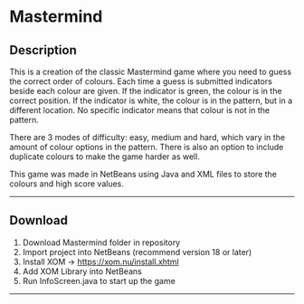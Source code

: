 # Mastermind
<h2>Description</h2>

This is a creation of the classic Mastermind game where you need to guess the correct order of colours. Each time a guess is submitted indicators beside each colour are given. If the indicator is green, the colour is in the correct position. If the indicator is white, the colour is in the pattern, but in a different location. No specific indicator means that colour is not in the pattern. 

There are 3 modes of difficulty: easy, medium and hard, which vary in the amount of colour options in the pattern. There is also an option to include duplicate colours to make the game harder as well. 

This game was made in NetBeans using Java and XML files to store the colours and high score values. 

------------------------------------------------------------------------------------
<h2>Download</h2>

1. Download Mastermind folder in repository
2. Import project into NetBeans (recommend version 18 or later)
3. Install XOM -> https://xom.nu/install.xhtml
4. Add XOM Library into NetBeans
5. Run InfoScreen.java to start up the game

------------------------------------------------------------------------------------

